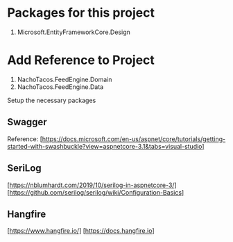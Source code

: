 ﻿# Packages for this project
1. Microsoft.EntityFrameworkCore.Design

# Add Reference to Project
1. NachoTacos.FeedEngine.Domain
2. NachoTacos.FeedEngine.Data

Setup the necessary packages
## Swagger
Reference: [https://docs.microsoft.com/en-us/aspnet/core/tutorials/getting-started-with-swashbuckle?view=aspnetcore-3.1&tabs=visual-studio]

## SeriLog
[https://nblumhardt.com/2019/10/serilog-in-aspnetcore-3/]
[https://github.com/serilog/serilog/wiki/Configuration-Basics]

## Hangfire
[https://www.hangfire.io/]
[https://docs.hangfire.io]